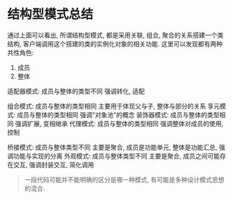 # 结构型模式总结

通过上面可以看出, 所谓结构型模式, 都是采用关联, 组合, 聚合的关系搭建一个类结构, 客户端调用这个搭建的类的实例化对象的相关功能.
这里可以发现都有两种共性角色:
1. 成员
2. 整体


适配器模式: 成员与整体的类型不同    强调转化, 适配

组合模式: 成员与整体的类型相同  主要用于体现父与子, 整体与部分的关系
享元模式: 成员与整体的类型相同  强调"对象池"的概念
装饰器模式: 成员与整体的类型相同    强调扩展, 变相继承
代理模式: 成员与整体的类型相同      强调整体对成员的使用, 控制

桥接模式: 成员与整体类型不同    主要是聚合, 成员是功能单元, 整体是功能汇总, 强调功能与实现的分离
外观模式: 成员与整体类型不同    主要是聚合, 成员之间可能存在交互, 强调封装交互, 简化调用


> 一段代码可能并不能明确的区分是哪一种模式, 有可能是多种设计模式思想的混合.